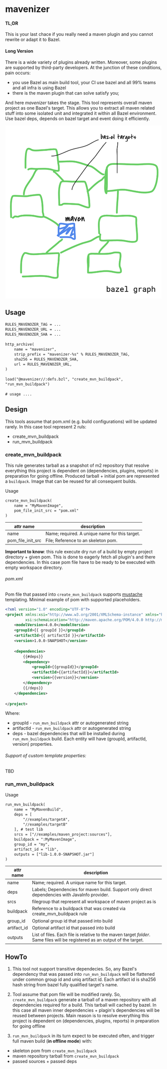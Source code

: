 # mavenizer

#### TL;DR
This is your last chace if you really need a maven plugin and you cannot rewrite or adapt it to Bazel.
 
#### Long Version
 
There is a wide variety of plugins already written. Moreover, some plugins are supported by third-party developers. 
At the junction of these conditions, pain occurs:

- you use Bazel as main build tool, your CI use bazel and all 99% teams and all infra is using Bazel
- there is the maven plugin that can solve satisfy you;

And here *mavenizer* takes the stage. This tool represents overall maven project as one Bazel's target.
This allows you to extract all maven related stuff into some isolated unit and integrated it within all Bazel environment.
Use bazel deps, depends on bazel target and event doing it efficiently.

![Alt text](assets/ci.png?raw=true "Title")


## Usage

```
RULES_MAVENOZER_TAG = ...
RULES_MAVENOZER_URL = ...
RULES_MAVENOZER_SHA = ...

http_archive(
    name = "mavenizer",
    strip_prefix = "mavenizer-%s" % RULES_MAVENOZER_TAG,
    sha256 = RULES_MAVENOZER_SHA,
    url = RULES_MAVENOZER_URL,
)

load("@mavenizer//:defs.bzl", "create_mvn_buildpack", "run_mvn_buildpack")

# usage ....
```


## Design

This tools assume that pom.xml (e.g. build configurations) will be updated rarely. In this case tool represent 2 ruls:

- create_mvn_buildpack
- run_mvn_buildpack


### create_mvn_buildpack
  
This rule generates tarball as a snapshot of m2 repository that resolve everything this project is dependent on (dependencies, plugins, reports) in preparation for going offline. 
Produced tarball + initial pom are represented a `buildpack`. Image that can be reused for all consequent builds.
                                                           

Usage
```
create_mvn_buildpack(
    name = "MyMavenImage",
    pom_file_init_src = "pom.xml"
)
```
  
| attr name  | description  |
|---|---|
| name  | Name; required. A unique name for this target.  |
| pom_file_init_src  | File; Reference to an skeleton pom.     |


**Important to know**: this rule execute dry run of a build by empty project directory + given pom.
This is done to eagerly fetch all plugin's and there dependencies. In this case pom file have to be ready to be executed with empty workspace directory.


###### pom.xml 

Pom file that passed into `create_mvn_buildpack` supports  [mustache](https://mustache.github.io/) templating. Minimal example of pom with supported placeholders.

```xml
<?xml version="1.0" encoding="UTF-8"?>
<project xmlns:xsi="http://www.w3.org/2001/XMLSchema-instance" xmlns="http://maven.apache.org/POM/4.0.0"
         xsi:schemaLocation="http://maven.apache.org/POM/4.0.0 http://maven.apache.org/xsd/maven-4.0.0.xsd">
    <modelVersion>4.0.0</modelVersion>
    <groupId>{{ groupId }}</groupId>
    <artifactId>{{ artifactId }}</artifactId>
    <version>1.0.0-SNAPSHOT</version>

    <dependencies>
        {{#deps}}
        <dependency>
            <groupId>{{groupId}}</groupId>
            <artifactId>{{artifactId}}</artifactId>
            <version>{{version}}</version>
        </dependency>
        {{/deps}}
    </dependencies>

</project>
```

Where:
- groupId - `run_mvn_buildpack` attr or autogenerated string
- artifactId - `run_mvn_buildpack` attr or autogenerated string
- deps - bazel dependencies that will be installed during `run_mvn_buildpack` build. Each entity will have (groupId, artifactId, version) properties.

###### Support of custom template properties:

TBD

### run_mvn_buildpack

  
Usage
```
run_mvn_buildpack(
    name = "MyMavenBuild",
    deps = [
        "//examples/targetA",
        "//examples/targetB"
    ], # test lib
    srcs = ["//examples/maven_project:sources"],
    buildpack = ":MyMavenImage",
    group_id = "my",
    artifact_id = "lib",
    outputs = ["lib-1.0.0-SNAPSHOT.jar"]
)
```


| attr name  | description  |
|---|---|
| name  | Name; required. A unique name for this target.  |
| deps  | Labels; Dependencies for maven build. Support only direct dependencies with JavaInfo provider.     |
| srcs  | filegroup that represent all workspace of maven project as is     |
| buildpack  | Reference to a buildpack that was created via  create_mvn_buildpack rule    |
| group_id  | Optional group id that passed into build   |
| artifact_id  | Optional artifact id that passed into build   |
| outputs  | List of files. Each file is relative to the maven target _folder_. Same files will be registered as an output of the target.   |

## HowTo

1. This tool not support transitive dependecies. 
So, any Bazel's dependency that was passed into `run_mvn_buildpack` will be flattened under common group id and uniq artifact id. Each artifact id is sha256 hash string from bazel fully qualified target's name.

2. Tool assume that pom file will be modified rarely. So, `create_mvn_buildpack` generate a tarball of a maven repository with all dependencies required for a build. This tarball will cached by bazel. In this case all
maven inner dependencies + plagin's dependencies will be reused between projects. Main reason is to resolve everything this project is dependent on (dependencies, plugins, reports) in preparation for going offline

3. `run_mvn_buildpack` in its turn expect to be executed often, and trigger full maven build (**in offline mode**) with:
- skeleton pom from `create_mvn_buildpack`
- maven repository tarball from `create_mvn_buildpack`
- passed sources + passed deps